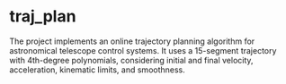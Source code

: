 # traj_plan
The project implements an online trajectory planning algorithm for astronomical telescope control systems. It uses a 15-segment trajectory with 4th-degree polynomials, considering initial and final velocity, acceleration, kinematic limits, and smoothness.
